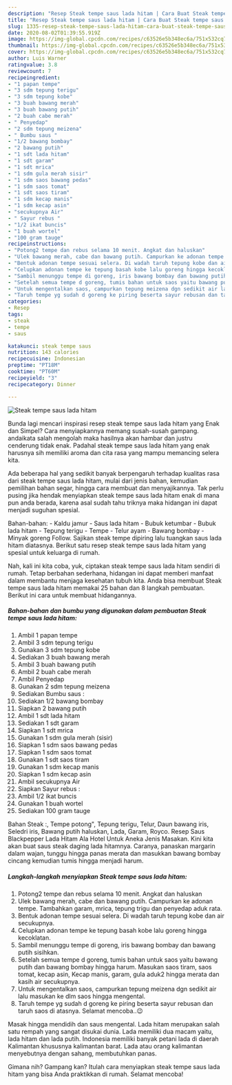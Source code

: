 ```yaml
---
description: "Resep Steak tempe saus lada hitam | Cara Buat Steak tempe saus lada hitam Yang Paling Enak"
title: "Resep Steak tempe saus lada hitam | Cara Buat Steak tempe saus lada hitam Yang Paling Enak"
slug: 1335-resep-steak-tempe-saus-lada-hitam-cara-buat-steak-tempe-saus-lada-hitam-yang-paling-enak
date: 2020-08-02T01:39:55.919Z
image: https://img-global.cpcdn.com/recipes/c63526e5b348ec6a/751x532cq70/steak-tempe-saus-lada-hitam-foto-resep-utama.jpg
thumbnail: https://img-global.cpcdn.com/recipes/c63526e5b348ec6a/751x532cq70/steak-tempe-saus-lada-hitam-foto-resep-utama.jpg
cover: https://img-global.cpcdn.com/recipes/c63526e5b348ec6a/751x532cq70/steak-tempe-saus-lada-hitam-foto-resep-utama.jpg
author: Luis Warner
ratingvalue: 3.8
reviewcount: 7
recipeingredient:
- "1 papan tempe"
- "3 sdm tepung terigu"
- "3 sdm tepung kobe"
- "3 buah bawang merah"
- "3 buah bawang putih"
- "2 buah cabe merah"
- " Penyedap"
- "2 sdm tepung meizena"
- " Bumbu saus "
- "1/2 bawang bombay"
- "2 bawang putih"
- "1 sdt lada hitam"
- "1 sdt garam"
- "1 sdt mrica"
- "1 sdm gula merah sisir"
- "1 sdm saos bawang pedas"
- "1 sdm saos tomat"
- "1 sdt saos tiram"
- "1 sdm kecap manis"
- "1 sdm kecap asin"
- "secukupnya Air"
- " Sayur rebus "
- "1/2 ikat buncis"
- "1 buah wortel"
- "100 gram tauge"
recipeinstructions:
- "Potong2 tempe dan rebus selama 10 menit. Angkat dan haluskan"
- "Ulek bawang merah, cabe dan bawang putih. Campurkan ke adonan tempe. Tambahkan garam, mrica, tepung trigu dan penyedap aduk rata."
- "Bentuk adonan tempe sesuai selera. Di wadah taruh tepung kobe dan air secukupnya."
- "Celupkan adonan tempe ke tepung basah kobe lalu goreng hingga kecoklatan."
- "Sambil menunggu tempe di goreng, iris bawang bombay dan bawang putih sisihkan."
- "Setelah semua tempe d goreng, tumis bahan untuk saos yaitu bawang putih dan bawang bombay hingga harum. Masukan saos tiram, saos tomat, kecap asin, Kecap manis, garam, gula aduk2 hingga merata dan kasih air secukupnya."
- "Untuk mengentalkan saos, campurkan tepung meizena dgn sedikit air lalu masukan ke dlm saos hingga mengental."
- "Taruh tempe yg sudah d goreng ke piring beserta sayur rebusan dan taruh saos di atasnya. Selamat mencoba..😉"
categories:
- Resep
tags:
- steak
- tempe
- saus

katakunci: steak tempe saus 
nutrition: 143 calories
recipecuisine: Indonesian
preptime: "PT18M"
cooktime: "PT60M"
recipeyield: "3"
recipecategory: Dinner

---
```



![Steak tempe saus lada hitam](https://img-global.cpcdn.com/recipes/c63526e5b348ec6a/751x532cq70/steak-tempe-saus-lada-hitam-foto-resep-utama.jpg)

Bunda lagi mencari inspirasi resep steak tempe saus lada hitam yang Enak dan Simpel? Cara menyiapkannya memang susah-susah gampang. andaikata salah mengolah maka hasilnya akan hambar dan justru cenderung tidak enak. Padahal steak tempe saus lada hitam yang enak harusnya sih memiliki aroma dan cita rasa yang mampu memancing selera kita.

Ada beberapa hal yang sedikit banyak berpengaruh terhadap kualitas rasa dari steak tempe saus lada hitam, mulai dari jenis bahan, kemudian pemilihan bahan segar, hingga cara membuat dan menyajikannya. Tak perlu pusing jika hendak menyiapkan steak tempe saus lada hitam enak di mana pun anda berada, karena asal sudah tahu triknya maka hidangan ini dapat menjadi suguhan spesial.

Bahan-bahan: - Kaldu jamur - Saus lada hitam - Bubuk ketumbar - Bubuk lada hitam - Tepung terigu - Tempe - Telur ayam - Bawang bombay - Minyak goreng Follow. Sajikan steak tempe dipiring lalu tuangkan saus lada hitam diatasnya. Berikut satu resep steak tempe saus lada hitam yang spesial untuk keluarga di rumah.


Nah, kali ini kita coba, yuk, ciptakan steak tempe saus lada hitam sendiri di rumah. Tetap berbahan sederhana, hidangan ini dapat memberi manfaat dalam membantu menjaga kesehatan tubuh kita. Anda bisa membuat Steak tempe saus lada hitam memakai 25 bahan dan 8 langkah pembuatan. Berikut ini cara untuk membuat hidangannya.

<!--inarticleads1-->

##### Bahan-bahan dan bumbu yang digunakan dalam pembuatan Steak tempe saus lada hitam:

1. Ambil 1 papan tempe
1. Ambil 3 sdm tepung terigu
1. Gunakan 3 sdm tepung kobe
1. Sediakan 3 buah bawang merah
1. Ambil 3 buah bawang putih
1. Ambil 2 buah cabe merah
1. Ambil  Penyedap
1. Gunakan 2 sdm tepung meizena
1. Sediakan  Bumbu saus :
1. Sediakan 1/2 bawang bombay
1. Siapkan 2 bawang putih
1. Ambil 1 sdt lada hitam
1. Sediakan 1 sdt garam
1. Siapkan 1 sdt mrica
1. Gunakan 1 sdm gula merah (sisir)
1. Siapkan 1 sdm saos bawang pedas
1. Siapkan 1 sdm saos tomat
1. Gunakan 1 sdt saos tiram
1. Gunakan 1 sdm kecap manis
1. Siapkan 1 sdm kecap asin
1. Ambil secukupnya Air
1. Siapkan  Sayur rebus :
1. Ambil 1/2 ikat buncis
1. Gunakan 1 buah wortel
1. Sediakan 100 gram tauge


Bahan Steak :, Tempe potong&#34;, Tepung terigu, Telur, Daun bawang iris, Seledri iris, Bawang putih haluskan, Lada, Garam, Royco. Resep Saus Blackpepper Lada Hitam Ala Hotel Untuk Aneka Jenis Masakan. Kini kita akan buat saus steak daging lada hitamnya. Caranya, panaskan margarin dalam wajan, tunggu hingga panas merata dan masukkan bawang bombay cincang kemudian tumis hingga menjadi harum. 

<!--inarticleads2-->

##### Langkah-langkah menyiapkan Steak tempe saus lada hitam:

1. Potong2 tempe dan rebus selama 10 menit. Angkat dan haluskan
1. Ulek bawang merah, cabe dan bawang putih. Campurkan ke adonan tempe. Tambahkan garam, mrica, tepung trigu dan penyedap aduk rata.
1. Bentuk adonan tempe sesuai selera. Di wadah taruh tepung kobe dan air secukupnya.
1. Celupkan adonan tempe ke tepung basah kobe lalu goreng hingga kecoklatan.
1. Sambil menunggu tempe di goreng, iris bawang bombay dan bawang putih sisihkan.
1. Setelah semua tempe d goreng, tumis bahan untuk saos yaitu bawang putih dan bawang bombay hingga harum. Masukan saos tiram, saos tomat, kecap asin, Kecap manis, garam, gula aduk2 hingga merata dan kasih air secukupnya.
1. Untuk mengentalkan saos, campurkan tepung meizena dgn sedikit air lalu masukan ke dlm saos hingga mengental.
1. Taruh tempe yg sudah d goreng ke piring beserta sayur rebusan dan taruh saos di atasnya. Selamat mencoba..😉


Masak hingga mendidih dan saus mengental. Lada hitam merupakan salah satu rempah yang sangat disukai dunia. Lada memiliki dua macam yaitu, lada hitam dan lada putih. Indonesia memiliki banyak petani lada di daerah Kalimantan khususnya kalimantan barat. Lada atau orang kalimantan menyebutnya dengan sahang, membutuhkan panas. 

Gimana nih? Gampang kan? Itulah cara menyiapkan steak tempe saus lada hitam yang bisa Anda praktikkan di rumah. Selamat mencoba!
